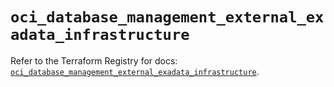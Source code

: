 # `oci_database_management_external_exadata_infrastructure`

Refer to the Terraform Registry for docs: [`oci_database_management_external_exadata_infrastructure`](https://registry.terraform.io/providers/hashicorp/oci/7.19.0/docs/resources/database_management_external_exadata_infrastructure).
